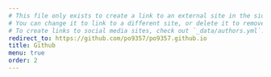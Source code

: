 ```yaml
---
# This file only exists to create a link to an external site in the sidebar.
# You can change it to link to a different site, or delete it to remove the "Documentation" link.
# To create links to social media sites, check out `_data/authors.yml`!
redirect_to: https://github.com/po9357/po9357.github.io
title: Github
menu: true
order: 2
---
```

